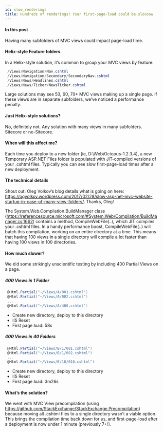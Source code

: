 ```yaml
---
id: slow_renderings
title: Hundreds of renderings? Your first-page-load could be sloooow
---
```


#### In this post

Having many subfolders of MVC views could impact page-load time.

#### Helix-style Feature folders
In a Helix-style solution, it’s common to group your MVC views by feature:

```csharp
 /Views/Navigation/Nav.cshtml
 /Views/Navigation/Secondary/SecondaryNav.cshtml
 /Views/News/Headlines.cshtml
 /Views/News/Ticker/NewsTicker.cshtml
```

Large solutions may see 50, 60, 70+ MVC views making up a single page. If these views are in separate subfolders, we’ve noticed a performance penalty.

#### Just Helix-style solutions?

No, definitely not. Any solution with many views in many subfolders. Sitecore or no-Sitecore.

#### When will this affect me?

Each time you deploy to a new folder (ie, D:\Web\Octopus-1.2.3.4\), a new Temporary ASP.NET Files folder is populated with JIT-compiled versions of your .cshtml files. Typically you can see slow first-page-load times after a new deployment.

#### The technical details

Shout out: Oleg Volkov’s blog details what is going on here: https://ogvolkov.wordpress.com/2017/02/28/slow-asp-net-mvc-website-startup-in-case-of-many-view-folders/. Thanks, Oleg!

The System.Web.Compilation.BuildManager class (https://referencesource.microsoft.com/#System.Web/Compilation/BuildManager.cs,1662) contains a method, CompileWebFile(..), which JIT compiles your .cshtml files. In a handy performance boost, CompileWebFile(..) will batch this compilation, working on an entire directory at a time. This means that having 100 views in a single directory will compile a lot faster than having 100 views in 100 directories.

#### How much slower?

We did some strikingly unscientific testing by including 400 Partial Views on a page.

##### 400 Views in 1 Folder

```csharp
 @Html.Partial("~/Views/A/001.cshtml")
 @Html.Partial("~/Views/A/002.cshtml")
 ...
 @Html.Partial("~/Views/A/400.cshtml")
```

- Create new directory, deploy to this directory
- IIS Reset
- First page load: 58s

##### 400 Views in 40 Folders

```csharp
 @Html.Partial("~/Views/B/1/001.cshtml")
 @Html.Partial("~/Views/B/1/002.cshtml")
 ...
 @Html.Partial("~/Views/E/10/010.cshtml")
```

- Create new directory, deploy to this directory
- IIS Reset
- First page load: 3m26s

#### What’s the solution?

We went with MVC View precompilation (using https://github.com/StackExchange/StackExchange.Precompilation) because moving all .cshtml files to a single directory wasn’t a viable option. This brings the compilation time back down for us, and first-page-load after a deployment is now under 1 minute (previously 7+!).